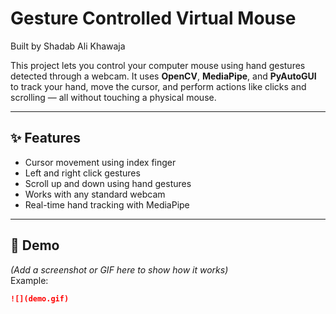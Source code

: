 # Gesture Controlled Virtual Mouse

Built by Shadab Ali Khawaja

This project lets you control your computer mouse using hand gestures detected through a webcam. It uses **OpenCV**, **MediaPipe**, and **PyAutoGUI** to track your hand, move the cursor, and perform actions like clicks and scrolling — all without touching a physical mouse.

---

## ✨ Features
- Cursor movement using index finger
- Left and right click gestures
- Scroll up and down using hand gestures
- Works with any standard webcam
- Real-time hand tracking with MediaPipe

---

## 📸 Demo
*(Add a screenshot or GIF here to show how it works)*  
Example:  
```markdown
![](demo.gif)
